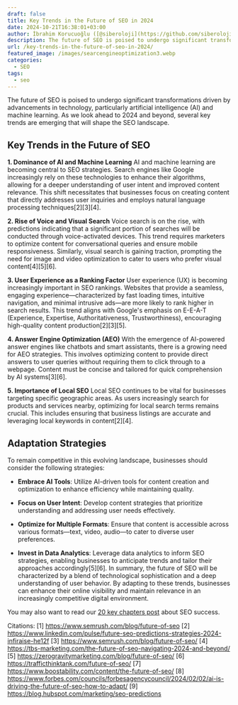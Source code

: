 ```yaml
---
draft: false
title: Key Trends in the Future of SEO in 2024
date: 2024-10-21T16:38:01+03:00
author: İbrahim Korucuoğlu ([@siberoloji](https://github.com/siberoloji))
description: The future of SEO is poised to undergo significant transformations driven by advancements in technology, particularly artificial intelligence.
url: /key-trends-in-the-future-of-seo-in-2024/
featured_image: /images/searcengineoptimization3.webp
categories:
  - SEO
tags:
  - seo
---
```

The future of SEO is poised to undergo significant transformations driven by advancements in technology, particularly artificial intelligence (AI) and machine learning. As we look ahead to 2024 and beyond, several key trends are emerging that will shape the SEO landscape.

## Key Trends in the Future of SEO

**1. Dominance of AI and Machine Learning** AI and machine learning are becoming central to SEO strategies. Search engines like Google increasingly rely on these technologies to enhance their algorithms, allowing for a deeper understanding of user intent and improved content relevance. This shift necessitates that businesses focus on creating content that directly addresses user inquiries and employs natural language processing techniques[2][3][4].

**2. Rise of Voice and Visual Search** Voice search is on the rise, with predictions indicating that a significant portion of searches will be conducted through voice-activated devices. This trend requires marketers to optimize content for conversational queries and ensure mobile responsiveness. Similarly, visual search is gaining traction, prompting the need for image and video optimization to cater to users who prefer visual content[4][5][6].

**3. User Experience as a Ranking Factor** User experience (UX) is becoming increasingly important in SEO rankings. Websites that provide a seamless, engaging experience—characterized by fast loading times, intuitive navigation, and minimal intrusive ads—are more likely to rank higher in search results. This trend aligns with Google's emphasis on E-E-A-T (Experience, Expertise, Authoritativeness, Trustworthiness), encouraging high-quality content production[2][3][5].

**4. Answer Engine Optimization (AEO)** With the emergence of AI-powered answer engines like chatbots and smart assistants, there is a growing need for AEO strategies. This involves optimizing content to provide direct answers to user queries without requiring them to click through to a webpage. Content must be concise and tailored for quick comprehension by AI systems[3][6].

**5. Importance of Local SEO** Local SEO continues to be vital for businesses targeting specific geographic areas. As users increasingly search for products and services nearby, optimizing for local search terms remains crucial. This includes ensuring that business listings are accurate and leveraging local keywords in content[2][4].

## Adaptation Strategies

To remain competitive in this evolving landscape, businesses should consider the following strategies:
* **Embrace AI Tools**: Utilize AI-driven tools for content creation and optimization to enhance efficiency while maintaining quality.

* **Focus on User Intent**: Develop content strategies that prioritize understanding and addressing user needs effectively.

* **Optimize for Multiple Formats**: Ensure that content is accessible across various formats—text, video, audio—to cater to diverse user preferences.

* **Invest in Data Analytics**: Leverage data analytics to inform SEO strategies, enabling businesses to anticipate trends and tailor their approaches accordingly[5][6].
In summary, the future of SEO will be characterized by a blend of technological sophistication and a deep understanding of user behavior. By adapting to these trends, businesses can enhance their online visibility and maintain relevance in an increasingly competitive digital environment.

You may also want to read our <a href="https://www.siberoloji.com/introduction-to-search-engine-optimization-seo-a-clear-pathway-with-20-key-chapters/" target="_blank" rel="noopener" title="">20 key chapters post</a> about SEO success.

Citations: [1] <a href="https://www.semrush.com/blog/future-of-seo" target="_blank" rel="noopener" title="">https://www.semrush.com/blog/future-of-seo</a> [2] https://www.linkedin.com/pulse/future-seo-predictions-strategies-2024-infiraise-he12f [3] https://www.semrush.com/blog/future-of-seo/ [4] https://tbs-marketing.com/the-future-of-seo-navigating-2024-and-beyond/ [5] https://zerogravitymarketing.com/blog/future-of-seo/ [6] https://trafficthinktank.com/future-of-seo/ [7] https://www.boostability.com/content/the-future-of-seo/ [8] https://www.forbes.com/councils/forbesagencycouncil/2024/02/02/ai-is-driving-the-future-of-seo-how-to-adapt/ [9] https://blog.hubspot.com/marketing/seo-predictions
